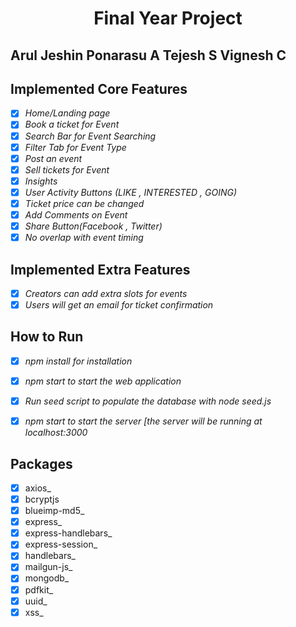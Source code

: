<h1 align="center">Final Year Project</h1>
<h2>Arul Jeshin Ponarasu A Tejesh S Vignesh C</h2>

## Implemented Core Features

-   [x] _Home/Landing page_
-   [x] _Book a ticket for Event_
-   [x] _Search Bar for Event Searching_
-   [x] _Filter Tab for Event Type_
-   [x] _Post an event_
-   [x] _Sell tickets for Event_
-   [x] _Insights_
-   [x] _User Activity Buttons (LIKE , INTERESTED , GOING)_
-   [x] _Ticket price can be changed_
-   [x] _Add Comments on Event_
-   [x] _Share Button(Facebook , Twitter)_
-   [x] _No overlap with event timing_

## Implemented Extra Features

-   [x] _Creators can add extra slots for events_
-   [x] _Users will get an email for ticket confirmation_

## How to Run

-   [x] _npm install for installation_
-   [x] _npm start to start the web application_
-   [x] _Run seed script to populate the database with node seed.js_
-   [x] _npm start to start the server [the server will be running at localhost:3000_



## Packages

-   [x] axios_
-   [x] bcryptjs
-   [x] blueimp-md5_
-   [x] express_
-   [x] express-handlebars_
-   [x] express-session_
-   [x] handlebars_
-   [x] mailgun-js_
-   [x] mongodb_
-   [x] pdfkit_
-   [x] uuid_
-   [x] xss_
